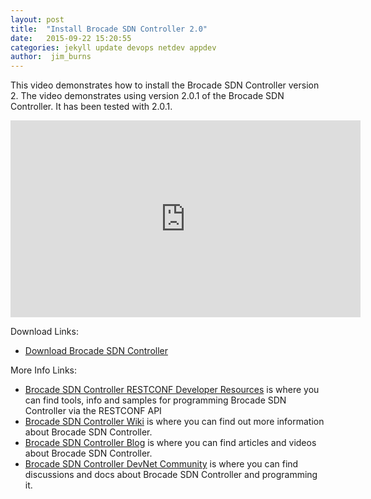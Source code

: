 ```yaml
---
layout: post
title:  "Install Brocade SDN Controller 2.0"
date:   2015-09-22 15:20:55
categories: jekyll update devops netdev appdev
author:  jim_burns
---
```

This video demonstrates how to install the Brocade SDN Controller version 2.  The video
demonstrates using version 2.0.1 of the Brocade SDN Controller.  It has been tested with 2.0.1.

<iframe width="560" height="315" src="https://www.youtube.com/embed/5jxEhQXa2NM" frameborder="0" allowfullscreen></iframe>


Download Links:

* <a href="http://store.brocade.com" target="_blank">Download Brocade SDN Controller</a>


More Info Links:

 * <a href="https://github.com/BRCDcomm/BVC/wiki/RESTCONF-Developer-Resources" target="_blank">Brocade SDN Controller RESTCONF Developer Resources</a> is where you can find tools, info and samples for programming Brocade SDN Controller via the RESTCONF API
 * <a href="https://github.com/BRCDcomm/BVC/wiki" target="_blank">Brocade SDN Controller Wiki</a> is where you can find out more information about Brocade SDN Controller.
 * <a href="https://brcdcomm.github.io/BVC/" target="_blank">Brocade SDN Controller Blog</a> is where you can find articles and videos about Brocade SDN Controller.
 * <a href="http://community.brocade.com/t5/DevNet/ct-p/APISupport" target="_blank">Brocade SDN Controller DevNet Community</a> is where you can find discussions and docs about Brocade SDN Controller and programming it.
